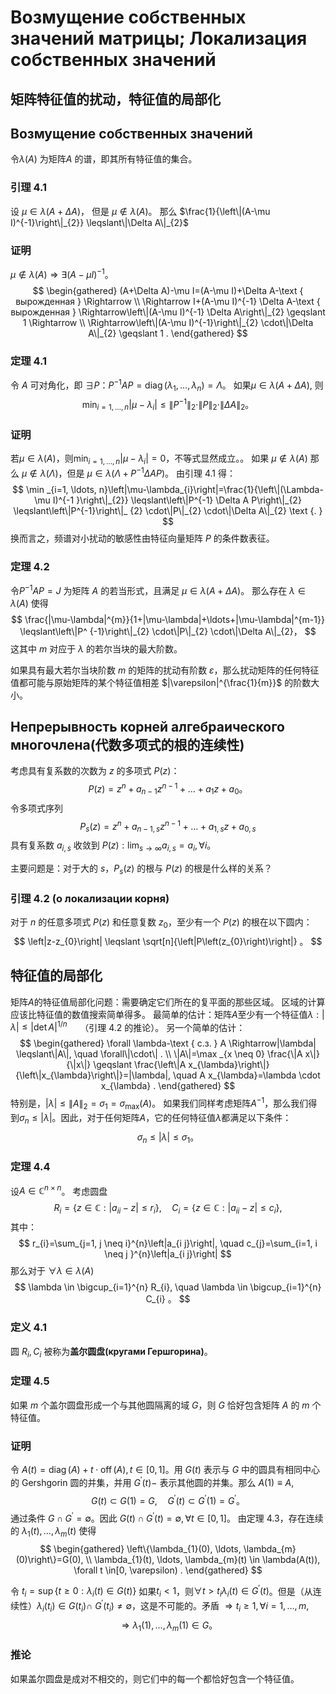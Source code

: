 # Возмущение собственных значений матрицы; Локализация собственных значений
## 矩阵特征值的扰动，特征值的局部化
## Возмущение собственных значений 
令$\lambda(A)$ 为矩阵$A$ 的谱，即其所有特征值的集合。
### 引理 4.1
设 $\mu \in \lambda(A+\Delta A)$， 但是 $\mu \notin \lambda(A)$。 那么 $\frac{1}{\left\|(A-\mu I)^{-1}\right\|_{2}} \leqslant\|\Delta A\|_{2}$ 
### 证明 
$\mu \notin \lambda(A) \Rightarrow \exists(A-\mu I)^{-1}$。
$$
\begin{gathered}
(A+\Delta A)-\mu I=(A-\mu I)+\Delta A-\text { вырожденная } \Rightarrow \\
\Rightarrow I+(A-\mu I)^{-1} \Delta A-\text { вырожденная } \Rightarrow\left\|(A-\mu I)^{-1} \Delta A\right\|_{2} \geqslant 1 \Rightarrow \\
\Rightarrow\left\|(A-\mu I)^{-1}\right\|_{2} \cdot\|\Delta A\|_{2} \geqslant 1 .
\end{gathered}
$$
### 定理 4.1 
令 $A$ 可对角化，即 $\exists P：P^{-1} A P=\operatorname{diag}\left(\lambda_{1}, \ldots, \lambda_{n}\right)=\Lambda$。 如果$\mu \in \lambda(A+\Delta A)$, 则
$$
\min_{i=1, \ldots, n}\left|\mu-\lambda_{i}\right| \leqslant\left\|P^{-1}\right\|_{2} \cdot\|P\|_{2} \cdot\|\Delta A\|_{2} 。
$$
### 证明
若$\mu \in \lambda(A)$，则$\min_{i=1, \ldots, n}\left|\mu-\lambda_{i}\right|=0$，不等式显然成立。。
如果 $\mu \notin \lambda(A)$ 那么 $\mu \notin \lambda(\Lambda)$，但是 $\mu \in \lambda\left(\Lambda+P^{-1} \Delta A P\right)$。 
由引理 $4.1$ 得：
$$
\min _{i=1, \ldots, n}\left|\mu-\lambda_{i}\right|=\frac{1}{\left\|(\Lambda-\mu I)^{-1 }\right\|_{2}} \leqslant\left\|P^{-1} \Delta A P\right\|_{2} \leqslant\left\|P^{-1}\right\|_ {2} \cdot\|P\|_{2} \cdot\|\Delta A\|_{2} \text {. }
$$
换而言之，频谱对小扰动的敏感性由特征向量矩阵 $P$ 的条件数表征。
### 定理 4.2 
令$P^{-1} A P=J$ 为矩阵 $A$ 的若当形式，且满足 $\mu \in \lambda(A+\Delta A)$。 那么存在 $\lambda \in \lambda(A)$ 使得
$$
\frac{|\mu-\lambda|^{m}}{1+|\mu-\lambda|+\ldots+|\mu-\lambda|^{m-1}} \leqslant\left\|P^ {-1}\right\|_{2} \cdot\|P\|_{2} \cdot\|\Delta A\|_{2}，
$$
这其中 $m$ 对应于 $\lambda$ 的若尔当块的最大阶数。

如果具有最大若尔当块阶数 $m$ 的矩阵的扰动有阶数 $\varepsilon$，那么扰动矩阵的任何特征值都可能与原始矩阵的某个特征值相差 $|\varepsilon|^{\frac{1}{m}}$ 的阶数大小。
## Непрерывность корней алгебраического многочлена(代数多项式的根的连续性)
考虑具有复系数的次数为 $z$ 的多项式 $P(z)$：
$$
P(z)=z^{n}+a_{n-1} z^{n-1}+\ldots+a_{1} z+a_{0} 。
$$
令多项式序列
$$
P_{s}(z)=z^{n}+a_{n-1, s} z^{n-1}+\ldots+a_{1, s} z+a_{0, s}
$$
具有复系数 $a_{i, s}$ 收敛到 $P(z): \lim _{s \rightarrow \infty} a_{i, s}=a_{i}, \forall i$。 

主要问题是：对于大的 $s$，$P_{s}(z)$ 的根与 $P(z)$ 的根是什么样的关系？
### 引理 4.2 (о локализации корня)
对于 $n$ 的任意多项式 $P(z)$ 和任意复数 $z_{0}$，至少有一个 $P(z)$ 的根在以下圆内：
$$
\left|z-z_{0}\right| \leqslant \sqrt[n]{\left|P\left(z_{0}\right)\right|} 。
$$

## 特征值的局部化
矩阵$A$的特征值局部化问题：需要确定它们所在的复平面的那些区域。 区域的计算应该比特征值的数值搜索简单得多。
最简单的估计：矩阵$A$至少有一个特征值$\lambda:|\lambda| \leqslant|\operatorname{det} A|^{1 / n} \quad$ （引理 $4.2$ 的推论）。
另一个简单的估计：
$$
\begin{gathered}
\forall \lambda-\text { c.з. } A \Rightarrow|\lambda| \leqslant\|A\|, \quad \forall\|\cdot\| . \\
\|A\|=\max _{x \neq 0} \frac{\|A x\|}{\|x\|} \geqslant \frac{\left\|A x_{\lambda}\right\|}{\left\|x_{\lambda}\right\|}=|\lambda|, \quad A x_{\lambda}=\lambda \cdot x_{\lambda} .
\end{gathered}
$$
特别是，$|\lambda| \leqslant\|A\|_{2}=\sigma_{1}=\sigma_{\max }(A)$。
如果我们同样考虑矩阵$A^{-1}$，那么我们得到$\sigma_{n}\leqslant|\lambda|$。因此，对于任何矩阵$A$，它的任何特征值$\lambda$都满足以下条件：
$$
\sigma_{n} \leqslant|\lambda| \leqslant \sigma_{1} 。
$$
### 定理 4.4 
设$A \in \mathbb{C}^{n \times n}$。 考虑圆盘
$$
R_{i}=\left\{z \in \mathbb{C}:\left|a_{i i}-z\right| \leqslant r_{i}\right\}, \quad C_{i}=\left\{z \in \mathbb{C}:\left|a_{i i}-z\right| \leqslant c_{i}\right\},
$$
其中：
$$
r_{i}=\sum_{j=1, j \neq i}^{n}\left|a_{i j}\right|, \quad c_{j}=\sum_{i=1, i \neq j }^{n}\left|a_{i j}\right|
$$
那么对于 $\forall \lambda \in \lambda(A)$
$$
\lambda \in \bigcup_{i=1}^{n} R_{i}, \quad \lambda \in \bigcup_{i=1}^{n} C_{i} 。
$$
### 定义 4.1 
圆 $R_{i} ,C_{i}$ 被称为**盖尔圆盘(кругами Гершгорина)**。
### 定理 4.5 
如果 $m$ 个盖尔圆盘形成一个与其他圆隔离的域 $G$，则 $G$ 恰好包含矩阵 $A$ 的 $m$ 个特征值。
### 证明
令 $A(t)=\operatorname{diag}(A)+t \cdot \operatorname{off}(A), t \in[0,1]$。用 $G(t)$ 表示与 $G$ 中的圆具有相同中心的 Gershgorin 圆的并集，并用 $G^{\prime}(t)-$ 表示其他圆的并集。那么 $A(1) \equiv A$,
$$
G(t) \subset G(1)=G, \quad G^{\prime}(t) \subset G^{\prime}(1)=G^{\prime} 。
$$
通过条件 $G \cap G^{\prime}=\emptyset$。因此 $G(t) \cap G^{\prime}(t)=\emptyset, \forall t \in[0,1]$。
由定理 $4.3$，存在连续的 $\lambda_{1}(t), \ldots, \lambda_{m}(t)$ 使得
$$
\begin{gathered}
\left\{\lambda_{1}(0), \ldots, \lambda_{m}(0)\right\}=G(0), \\
\lambda_{1}(t), \ldots, \lambda_{m}(t) \in \lambda(A(t)), \forall t \in[0, \varepsilon) .
\end{gathered}
$$

令 $t_{i}=\sup \left\{t \geqslant 0: \lambda_{i}(t) \in G(t)\right\}$
如果$t_{i}<1$，则$\forall t>t_{i} \lambda_{i}(t) \in G^{\prime}(t)$。但是（从连续性）$\lambda_{i}\left(t_{i}\right) \in G\left(t_{i}\right) \cap$ $G^{\prime}\left(t_{ i}\right) \neq \emptyset$，这是不可能的。矛盾 $\Rightarrow t_{i} \geqslant 1, \forall i=1, \ldots, m$,
$$
\Rightarrow \lambda_{1}(1), \ldots, \lambda_{m}(1) \in G 。
$$
### 推论 
如果盖尔圆盘是成对不相交的，则它们中的每一个都恰好包含一个特征值。